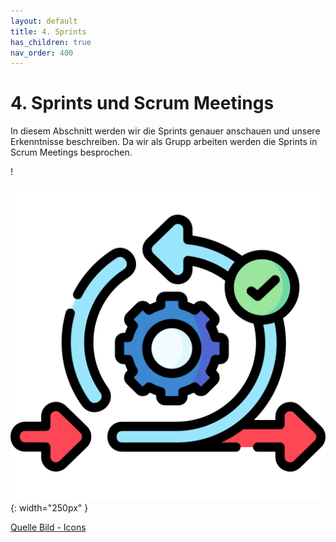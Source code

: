 ```yaml
---
layout: default
title: 4. Sprints
has_children: true
nav_order: 400
---
```


# 4. Sprints und Scrum Meetings

In diesem Abschnitt werden wir die Sprints genauer anschauen und unsere Erkenntnisse beschreiben. Da wir als Grupp arbeiten werden die Sprints in Scrum Meetings besprochen.

!

![Sprint](../ressources/icons/agile.png){: width="250px" }

[Quelle Bild - Icons](../anhang/quellen.html#54-icons)